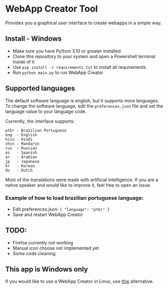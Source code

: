 ﻿# WebApp Creator Tool
Provides you a graphical user interface to create webapps in a simple way.

## Install - Windows
- Make sure you have Python 3.10 or greater installed
- Clone this repository to your system and open a Powershell terminal inside of it
- Use `pip install -r requirements.txt` to install all requirements
- Run `python main.py` to run WebApp Creator

## Supported languages
The default software language is english, but it supports more languages. To change the software language, edit the `preferences.json` file and set the language value to your language code.

Currently, the interface supports:
```
ptbr - Brazilian Portuguese
eng  - English
hiin - Hindi
zhcn - Mandarin
rus  - Russian
es   - Spanish
ar   - Arabian
jp   - Japanese
kr   - Korean
du   - Dutch
```

Most of the translations were made with artificial intelligence. If you are a native speaker and would like to improve it, feel free to open an issue.

### Example of how to load brazilian portuguese language:
- Edit preferences.json:
  `{ "language": "ptbr" }`
- Save and restart WebApp Creator

## TODO:
- Firefox currently not working
- Manual icon choose not implemented yet
- Some code cleaning

## This app is Windows only
If you would like to use a WebApp Creator in Linux, use [this](https://github.com/linuxmint/webapp-manager) alternative.
